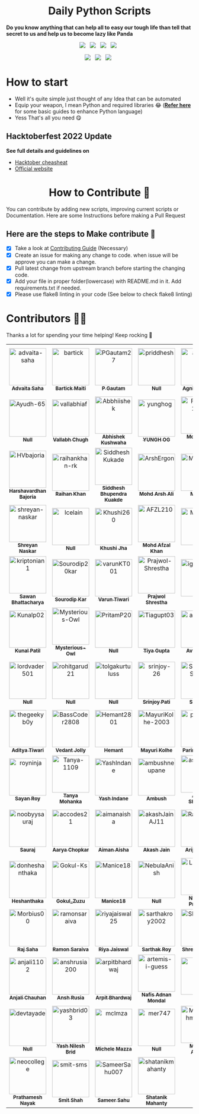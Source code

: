 <h1 align=center> Daily Python Scripts </h1>

**Do you know anything that can help all to easy our tough life than tell that secret to us and help us to become lazy like Panda**

<p align="center">
  <a href="https://github.com/metafy-social/daily-python-scripts/issues"><img src="https://img.shields.io/github/issues/metafy-social/daily-python-scripts.svg?style=for-the-badge&logo=appveyor" /></a>&nbsp;&nbsp;
  <a href="https://github.com/metafy-social/daily-python-scripts/fork"><img src="https://img.shields.io/github/forks/metafy-social/daily-python-scripts.svg?style=for-the-badge&logo=appveyor" /></a>&nbsp;&nbsp;
  <a href="#"><img src="https://img.shields.io/github/stars/metafy-social/daily-python-scripts.svg?style=for-the-badge&logo=appveyor" /></a>&nbsp;&nbsp;
  <a href="https://github.com/metafy-social/daily-python-scripts/blob/master/LICENSE"><img src="https://img.shields.io/github/license/metafy-social/daily-python-scripts.svg?style=for-the-badge&logo=appveyor" /></a>&nbsp;&nbsp;
</p>

<p align="center">
  <a href="#"><img src="https://forthebadge.com/images/badges/built-with-love.svg" /></a>&nbsp;&nbsp;
  <a href="#"><img src="https://forthebadge.com/images/badges/made-with-python.svg" /></a>&nbsp;&nbsp;
  <a href="#"><img src="https://forthebadge.com/images/badges/built-by-developers.svg" /></a>&nbsp;&nbsp;
</p>

# How to start

* Well it's quite simple just thought of any Idea that can be automated
* Equip your weapon, I mean Python and required libraries 😂 (**[Refer here](https://automatetheboringstuff.com/)** for some basic guides to enhance Python language)
* Yess That's all you need 😋

## Hacktoberfest 2022 Update

**See full details and guidelines on**
  * [Hacktober cheasheat](https://github.com/metafy-social/daily-python-scripts/blob/master/HACKTOBERFEST.md) 
  * [Official website](https://hacktoberfest.digitalocean.com/)


<h1 align=center> How to Contribute 🤔 </h1>

You can contribute by adding new scripts, improving current scripts or Documentation. Here are some Instructions before making a Pull Request

## Here are the steps to Make contribute 👣

- [x] Take a look at [Contributing Guide](https://github.com/metafy-social/daily-python-scripts/blob/master/CONTRIBUTING.md) (Necessary)
- [x] Create an issue for making any change to code. when issue will be approve you can make a change.
- [x] Pull latest change from upstream branch before starting the changing code.
- [x] Add your file in proper folder(lowercase) with README.md in it. Add requirements.txt if needed.
- [x] Please use flake8 linting in your code (See below to check flake8 linting)

# Contributors 💪😎
Thanks a lot for spending your time helping! Keep rocking 🍻
<!-- readme: contributors -start -->
<table>
<tr>
    <td align="center">
        <a href="https://github.com/advaita-saha">
            <img src="https://avatars.githubusercontent.com/u/30210770?v=4" width="100;" alt="advaita-saha"/>
            <br />
            <sub><b>Advaita Saha</b></sub>
        </a>
    </td>
    <td align="center">
        <a href="https://github.com/bartick">
            <img src="https://avatars.githubusercontent.com/u/69100224?v=4" width="100;" alt="bartick"/>
            <br />
            <sub><b>Bartick Maiti</b></sub>
        </a>
    </td>
    <td align="center">
        <a href="https://github.com/PGautam27">
            <img src="https://avatars.githubusercontent.com/u/92343715?v=4" width="100;" alt="PGautam27"/>
            <br />
            <sub><b>P Gautam</b></sub>
        </a>
    </td>
    <td align="center">
        <a href="https://github.com/priddhesh">
            <img src="https://avatars.githubusercontent.com/u/109747774?v=4" width="100;" alt="priddhesh"/>
            <br />
            <sub><b>Null</b></sub>
        </a>
    </td>
    <td align="center">
        <a href="https://github.com/agnxsh">
            <img src="https://avatars.githubusercontent.com/u/80243668?v=4" width="100;" alt="agnxsh"/>
            <br />
            <sub><b>Agnish Ghosh</b></sub>
        </a>
    </td>
    <td align="center">
        <a href="https://github.com/muratonuryildirim">
            <img src="https://avatars.githubusercontent.com/u/77264793?v=4" width="100;" alt="muratonuryildirim"/>
            <br />
            <sub><b>Murat Onur Yildirim</b></sub>
        </a>
    </td></tr>
<tr>
    <td align="center">
        <a href="https://github.com/Ayudh-65">
            <img src="https://avatars.githubusercontent.com/u/68161774?v=4" width="100;" alt="Ayudh-65"/>
            <br />
            <sub><b>Null</b></sub>
        </a>
    </td>
    <td align="center">
        <a href="https://github.com/vallabhiaf">
            <img src="https://avatars.githubusercontent.com/u/10003129?v=4" width="100;" alt="vallabhiaf"/>
            <br />
            <sub><b>Vallabh Chugh</b></sub>
        </a>
    </td>
    <td align="center">
        <a href="https://github.com/Abbhiishek">
            <img src="https://avatars.githubusercontent.com/u/86338762?v=4" width="100;" alt="Abbhiishek"/>
            <br />
            <sub><b>Abhishek Kushwaha</b></sub>
        </a>
    </td>
    <td align="center">
        <a href="https://github.com/yunghog">
            <img src="https://avatars.githubusercontent.com/u/41548444?v=4" width="100;" alt="yunghog"/>
            <br />
            <sub><b>YUNGH OG</b></sub>
        </a>
    </td>
    <td align="center">
        <a href="https://github.com/Farhan-2222">
            <img src="https://avatars.githubusercontent.com/u/87274221?v=4" width="100;" alt="Farhan-2222"/>
            <br />
            <sub><b>Md Farhan Sajid</b></sub>
        </a>
    </td>
    <td align="center">
        <a href="https://github.com/N00rAhmed">
            <img src="https://avatars.githubusercontent.com/u/86896171?v=4" width="100;" alt="N00rAhmed"/>
            <br />
            <sub><b>Noor Ahmed</b></sub>
        </a>
    </td></tr>
<tr>
    <td align="center">
        <a href="https://github.com/HVbajoria">
            <img src="https://avatars.githubusercontent.com/u/62978274?v=4" width="100;" alt="HVbajoria"/>
            <br />
            <sub><b>Harshavardhan Bajoria</b></sub>
        </a>
    </td>
    <td align="center">
        <a href="https://github.com/raihankhan-rk">
            <img src="https://avatars.githubusercontent.com/u/34377027?v=4" width="100;" alt="raihankhan-rk"/>
            <br />
            <sub><b>Raihan Khan</b></sub>
        </a>
    </td>
    <td align="center">
        <a href="https://github.com/SiddheshKukade">
            <img src="https://avatars.githubusercontent.com/u/65951872?v=4" width="100;" alt="SiddheshKukade"/>
            <br />
            <sub><b>Siddhesh Bhupendra Kuakde</b></sub>
        </a>
    </td>
    <td align="center">
        <a href="https://github.com/ArshErgon">
            <img src="https://avatars.githubusercontent.com/u/40994679?v=4" width="100;" alt="ArshErgon"/>
            <br />
            <sub><b>Mohd Arsh Ali </b></sub>
        </a>
    </td>
    <td align="center">
        <a href="https://github.com/Montekkundan">
            <img src="https://avatars.githubusercontent.com/u/87750128?v=4" width="100;" alt="Montekkundan"/>
            <br />
            <sub><b>Montek</b></sub>
        </a>
    </td>
    <td align="center">
        <a href="https://github.com/Mr-DJ">
            <img src="https://avatars.githubusercontent.com/u/28898632?v=4" width="100;" alt="Mr-DJ"/>
            <br />
            <sub><b>Samuel Jonathan</b></sub>
        </a>
    </td></tr>
<tr>
    <td align="center">
        <a href="https://github.com/shreyan-naskar">
            <img src="https://avatars.githubusercontent.com/u/93477634?v=4" width="100;" alt="shreyan-naskar"/>
            <br />
            <sub><b>Shreyan Naskar</b></sub>
        </a>
    </td>
    <td align="center">
        <a href="https://github.com/Icelain">
            <img src="https://avatars.githubusercontent.com/u/50962640?v=4" width="100;" alt="Icelain"/>
            <br />
            <sub><b>Null</b></sub>
        </a>
    </td>
    <td align="center">
        <a href="https://github.com/Khushi260">
            <img src="https://avatars.githubusercontent.com/u/94845508?v=4" width="100;" alt="Khushi260"/>
            <br />
            <sub><b>Khushi Jha</b></sub>
        </a>
    </td>
    <td align="center">
        <a href="https://github.com/AFZL210">
            <img src="https://avatars.githubusercontent.com/u/79896602?v=4" width="100;" alt="AFZL210"/>
            <br />
            <sub><b>Mohd Afzal Khan</b></sub>
        </a>
    </td>
    <td align="center">
        <a href="https://github.com/MSVelan">
            <img src="https://avatars.githubusercontent.com/u/92083282?v=4" width="100;" alt="MSVelan"/>
            <br />
            <sub><b>Null</b></sub>
        </a>
    </td>
    <td align="center">
        <a href="https://github.com/rahulkarda">
            <img src="https://avatars.githubusercontent.com/u/76204863?v=4" width="100;" alt="rahulkarda"/>
            <br />
            <sub><b>Rahul Karda</b></sub>
        </a>
    </td></tr>
<tr>
    <td align="center">
        <a href="https://github.com/kriptonian1">
            <img src="https://avatars.githubusercontent.com/u/74916308?v=4" width="100;" alt="kriptonian1"/>
            <br />
            <sub><b>Sawan Bhattacharya</b></sub>
        </a>
    </td>
    <td align="center">
        <a href="https://github.com/Sourodip20kar">
            <img src="https://avatars.githubusercontent.com/u/104223444?v=4" width="100;" alt="Sourodip20kar"/>
            <br />
            <sub><b>Sourodip Kar</b></sub>
        </a>
    </td>
    <td align="center">
        <a href="https://github.com/varunKT001">
            <img src="https://avatars.githubusercontent.com/u/83509023?v=4" width="100;" alt="varunKT001"/>
            <br />
            <sub><b>Varun Tiwari</b></sub>
        </a>
    </td>
    <td align="center">
        <a href="https://github.com/Prajwol-Shrestha">
            <img src="https://avatars.githubusercontent.com/u/70046321?v=4" width="100;" alt="Prajwol-Shrestha"/>
            <br />
            <sub><b>Prajwol Shrestha</b></sub>
        </a>
    </td>
    <td align="center">
        <a href="https://github.com/ighoshsubho">
            <img src="https://avatars.githubusercontent.com/u/93722719?v=4" width="100;" alt="ighoshsubho"/>
            <br />
            <sub><b>Null</b></sub>
        </a>
    </td>
    <td align="center">
        <a href="https://github.com/Dishant10">
            <img src="https://avatars.githubusercontent.com/u/84343829?v=4" width="100;" alt="Dishant10"/>
            <br />
            <sub><b>Dishant Nagpal</b></sub>
        </a>
    </td></tr>
<tr>
    <td align="center">
        <a href="https://github.com/Kunalp02">
            <img src="https://avatars.githubusercontent.com/u/95534553?v=4" width="100;" alt="Kunalp02"/>
            <br />
            <sub><b>Kunal Patil</b></sub>
        </a>
    </td>
    <td align="center">
        <a href="https://github.com/Mysterious-Owl">
            <img src="https://avatars.githubusercontent.com/u/66870959?v=4" width="100;" alt="Mysterious-Owl"/>
            <br />
            <sub><b>Mysterious-Owl</b></sub>
        </a>
    </td>
    <td align="center">
        <a href="https://github.com/PritamP20">
            <img src="https://avatars.githubusercontent.com/u/102867939?v=4" width="100;" alt="PritamP20"/>
            <br />
            <sub><b>Null</b></sub>
        </a>
    </td>
    <td align="center">
        <a href="https://github.com/Tiagupt03">
            <img src="https://avatars.githubusercontent.com/u/98590820?v=4" width="100;" alt="Tiagupt03"/>
            <br />
            <sub><b>Tiya Gupta</b></sub>
        </a>
    </td>
    <td align="center">
        <a href="https://github.com/avyayjain">
            <img src="https://avatars.githubusercontent.com/u/63355322?v=4" width="100;" alt="avyayjain"/>
            <br />
            <sub><b>Avyay Jain</b></sub>
        </a>
    </td>
    <td align="center">
        <a href="https://github.com/drk1rd">
            <img src="https://avatars.githubusercontent.com/u/58465650?v=4" width="100;" alt="drk1rd"/>
            <br />
            <sub><b>Drk1rd</b></sub>
        </a>
    </td></tr>
<tr>
    <td align="center">
        <a href="https://github.com/lordvader501">
            <img src="https://avatars.githubusercontent.com/u/60027612?v=4" width="100;" alt="lordvader501"/>
            <br />
            <sub><b>Null</b></sub>
        </a>
    </td>
    <td align="center">
        <a href="https://github.com/rohitgarud21">
            <img src="https://avatars.githubusercontent.com/u/115347445?v=4" width="100;" alt="rohitgarud21"/>
            <br />
            <sub><b>Null</b></sub>
        </a>
    </td>
    <td align="center">
        <a href="https://github.com/tolgakurtuluss">
            <img src="https://avatars.githubusercontent.com/u/22731161?v=4" width="100;" alt="tolgakurtuluss"/>
            <br />
            <sub><b>Null</b></sub>
        </a>
    </td>
    <td align="center">
        <a href="https://github.com/srinjoy-26">
            <img src="https://avatars.githubusercontent.com/u/91176055?v=4" width="100;" alt="srinjoy-26"/>
            <br />
            <sub><b>Srinjoy Pati</b></sub>
        </a>
    </td>
    <td align="center">
        <a href="https://github.com/Shradha-Suman">
            <img src="https://avatars.githubusercontent.com/u/103067896?v=4" width="100;" alt="Shradha-Suman"/>
            <br />
            <sub><b>Shradha</b></sub>
        </a>
    </td>
    <td align="center">
        <a href="https://github.com/NishantPacharne">
            <img src="https://avatars.githubusercontent.com/u/71060551?v=4" width="100;" alt="NishantPacharne"/>
            <br />
            <sub><b>Nishant Pacharne</b></sub>
        </a>
    </td></tr>
<tr>
    <td align="center">
        <a href="https://github.com/thegeekyb0y">
            <img src="https://avatars.githubusercontent.com/u/84658112?v=4" width="100;" alt="thegeekyb0y"/>
            <br />
            <sub><b>Aditya Tiwari</b></sub>
        </a>
    </td>
    <td align="center">
        <a href="https://github.com/BassCoder2808">
            <img src="https://avatars.githubusercontent.com/u/65075935?v=4" width="100;" alt="BassCoder2808"/>
            <br />
            <sub><b>Vedant Jolly</b></sub>
        </a>
    </td>
    <td align="center">
        <a href="https://github.com/Hemant2801">
            <img src="https://avatars.githubusercontent.com/u/87967889?v=4" width="100;" alt="Hemant2801"/>
            <br />
            <sub><b>Hemant</b></sub>
        </a>
    </td>
    <td align="center">
        <a href="https://github.com/MayuriKolhe-2003">
            <img src="https://avatars.githubusercontent.com/u/77161474?v=4" width="100;" alt="MayuriKolhe-2003"/>
            <br />
            <sub><b>Mayuri Kolhe</b></sub>
        </a>
    </td>
    <td align="center">
        <a href="https://github.com/parinzee">
            <img src="https://avatars.githubusercontent.com/u/30139280?v=4" width="100;" alt="parinzee"/>
            <br />
            <sub><b>Parinthapat P.</b></sub>
        </a>
    </td>
    <td align="center">
        <a href="https://github.com/iamrahul8">
            <img src="https://avatars.githubusercontent.com/u/72541381?v=4" width="100;" alt="iamrahul8"/>
            <br />
            <sub><b>Rahul Kumar</b></sub>
        </a>
    </td></tr>
<tr>
    <td align="center">
        <a href="https://github.com/royninja">
            <img src="https://avatars.githubusercontent.com/u/26019882?v=4" width="100;" alt="royninja"/>
            <br />
            <sub><b>Sayan Roy</b></sub>
        </a>
    </td>
    <td align="center">
        <a href="https://github.com/Tanya-1109">
            <img src="https://avatars.githubusercontent.com/u/107848751?v=4" width="100;" alt="Tanya-1109"/>
            <br />
            <sub><b>Tanya Mohanka</b></sub>
        </a>
    </td>
    <td align="center">
        <a href="https://github.com/YashIndane">
            <img src="https://avatars.githubusercontent.com/u/53041219?v=4" width="100;" alt="YashIndane"/>
            <br />
            <sub><b>Yash Indane</b></sub>
        </a>
    </td>
    <td align="center">
        <a href="https://github.com/ambushneupane">
            <img src="https://avatars.githubusercontent.com/u/56769633?v=4" width="100;" alt="ambushneupane"/>
            <br />
            <sub><b>Ambush</b></sub>
        </a>
    </td>
    <td align="center">
        <a href="https://github.com/aswin2108">
            <img src="https://avatars.githubusercontent.com/u/72661784?v=4" width="100;" alt="aswin2108"/>
            <br />
            <sub><b>Aswin Shailajan</b></sub>
        </a>
    </td>
    <td align="center">
        <a href="https://github.com/jrafaaael">
            <img src="https://avatars.githubusercontent.com/u/70046023?v=4" width="100;" alt="jrafaaael"/>
            <br />
            <sub><b>Null</b></sub>
        </a>
    </td></tr>
<tr>
    <td align="center">
        <a href="https://github.com/noobyysauraj">
            <img src="https://avatars.githubusercontent.com/u/81681419?v=4" width="100;" alt="noobyysauraj"/>
            <br />
            <sub><b>Sauraj</b></sub>
        </a>
    </td>
    <td align="center">
        <a href="https://github.com/accodes21">
            <img src="https://avatars.githubusercontent.com/u/101868279?v=4" width="100;" alt="accodes21"/>
            <br />
            <sub><b>Aarya Chopkar</b></sub>
        </a>
    </td>
    <td align="center">
        <a href="https://github.com/aimanaisha">
            <img src="https://avatars.githubusercontent.com/u/94171436?v=4" width="100;" alt="aimanaisha"/>
            <br />
            <sub><b>Aiman Aisha</b></sub>
        </a>
    </td>
    <td align="center">
        <a href="https://github.com/akashJainAJ11">
            <img src="https://avatars.githubusercontent.com/u/94193834?v=4" width="100;" alt="akashJainAJ11"/>
            <br />
            <sub><b>Akash Jain</b></sub>
        </a>
    </td>
    <td align="center">
        <a href="https://github.com/Rancho2002">
            <img src="https://avatars.githubusercontent.com/u/92109154?v=4" width="100;" alt="Rancho2002"/>
            <br />
            <sub><b>Arijit Ghosh</b></sub>
        </a>
    </td>
    <td align="center">
        <a href="https://github.com/Danuragtiwari">
            <img src="https://avatars.githubusercontent.com/u/86867000?v=4" width="100;" alt="Danuragtiwari"/>
            <br />
            <sub><b>ANURAG TIWARI</b></sub>
        </a>
    </td></tr>
<tr>
    <td align="center">
        <a href="https://github.com/donheshanthaka">
            <img src="https://avatars.githubusercontent.com/u/61963664?v=4" width="100;" alt="donheshanthaka"/>
            <br />
            <sub><b>Heshanthaka</b></sub>
        </a>
    </td>
    <td align="center">
        <a href="https://github.com/Gokul-Ks">
            <img src="https://avatars.githubusercontent.com/u/73174047?v=4" width="100;" alt="Gokul-Ks"/>
            <br />
            <sub><b>Gokul_Zuzu</b></sub>
        </a>
    </td>
    <td align="center">
        <a href="https://github.com/Manice18">
            <img src="https://avatars.githubusercontent.com/u/91601706?v=4" width="100;" alt="Manice18"/>
            <br />
            <sub><b>Manice18</b></sub>
        </a>
    </td>
    <td align="center">
        <a href="https://github.com/NebulaAnish">
            <img src="https://avatars.githubusercontent.com/u/50112251?v=4" width="100;" alt="NebulaAnish"/>
            <br />
            <sub><b>Null</b></sub>
        </a>
    </td>
    <td align="center">
        <a href="https://github.com/LEO1612D">
            <img src="https://avatars.githubusercontent.com/u/46849277?v=4" width="100;" alt="LEO1612D"/>
            <br />
            <sub><b>Nikunj R. Prajapati</b></sub>
        </a>
    </td>
    <td align="center">
        <a href="https://github.com/theadeyemiolayinka">
            <img src="https://avatars.githubusercontent.com/u/64863320?v=4" width="100;" alt="theadeyemiolayinka"/>
            <br />
            <sub><b>Olayinka Adeyemi</b></sub>
        </a>
    </td></tr>
<tr>
    <td align="center">
        <a href="https://github.com/Morbius00">
            <img src="https://avatars.githubusercontent.com/u/102956488?v=4" width="100;" alt="Morbius00"/>
            <br />
            <sub><b>Raj Saha </b></sub>
        </a>
    </td>
    <td align="center">
        <a href="https://github.com/ramonsaraiva">
            <img src="https://avatars.githubusercontent.com/u/5559120?v=4" width="100;" alt="ramonsaraiva"/>
            <br />
            <sub><b>Ramon Saraiva</b></sub>
        </a>
    </td>
    <td align="center">
        <a href="https://github.com/riyajaiswal25">
            <img src="https://avatars.githubusercontent.com/u/84279900?v=4" width="100;" alt="riyajaiswal25"/>
            <br />
            <sub><b>Riya Jaiswal</b></sub>
        </a>
    </td>
    <td align="center">
        <a href="https://github.com/sarthakroy2002">
            <img src="https://avatars.githubusercontent.com/u/47187468?v=4" width="100;" alt="sarthakroy2002"/>
            <br />
            <sub><b>Sarthak Roy</b></sub>
        </a>
    </td>
    <td align="center">
        <a href="https://github.com/Shreejan-35">
            <img src="https://avatars.githubusercontent.com/u/93109967?v=4" width="100;" alt="Shreejan-35"/>
            <br />
            <sub><b>Shreejan Dolai</b></sub>
        </a>
    </td>
    <td align="center">
        <a href="https://github.com/Tejaswi-Kumar">
            <img src="https://avatars.githubusercontent.com/u/67323842?v=4" width="100;" alt="Tejaswi-Kumar"/>
            <br />
            <sub><b>Tejaswi Kumar</b></sub>
        </a>
    </td></tr>
<tr>
    <td align="center">
        <a href="https://github.com/anjali1102">
            <img src="https://avatars.githubusercontent.com/u/56559378?v=4" width="100;" alt="anjali1102"/>
            <br />
            <sub><b>Anjali Chauhan</b></sub>
        </a>
    </td>
    <td align="center">
        <a href="https://github.com/anshrusia200">
            <img src="https://avatars.githubusercontent.com/u/85791796?v=4" width="100;" alt="anshrusia200"/>
            <br />
            <sub><b>Ansh Rusia</b></sub>
        </a>
    </td>
    <td align="center">
        <a href="https://github.com/arpitbhardwaj">
            <img src="https://avatars.githubusercontent.com/u/23013825?v=4" width="100;" alt="arpitbhardwaj"/>
            <br />
            <sub><b>Arpit Bhardwaj</b></sub>
        </a>
    </td>
    <td align="center">
        <a href="https://github.com/artemis-i-guess">
            <img src="https://avatars.githubusercontent.com/u/65388018?v=4" width="100;" alt="artemis-i-guess"/>
            <br />
            <sub><b>Nafis Adnan Mondal</b></sub>
        </a>
    </td>
    <td align="center">
        <a href="https://github.com/biv720">
            <img src="https://avatars.githubusercontent.com/u/76109778?v=4" width="100;" alt="biv720"/>
            <br />
            <sub><b>Null</b></sub>
        </a>
    </td>
    <td align="center">
        <a href="https://github.com/codeswithroh">
            <img src="https://avatars.githubusercontent.com/u/77570394?v=4" width="100;" alt="codeswithroh"/>
            <br />
            <sub><b>Rohit Purkait</b></sub>
        </a>
    </td></tr>
<tr>
    <td align="center">
        <a href="https://github.com/devtayade">
            <img src="https://avatars.githubusercontent.com/u/84332795?v=4" width="100;" alt="devtayade"/>
            <br />
            <sub><b>Null</b></sub>
        </a>
    </td>
    <td align="center">
        <a href="https://github.com/yashbrid03">
            <img src="https://avatars.githubusercontent.com/u/65955929?v=4" width="100;" alt="yashbrid03"/>
            <br />
            <sub><b>Yash Nilesh Brid</b></sub>
        </a>
    </td>
    <td align="center">
        <a href="https://github.com/mclmza">
            <img src="https://avatars.githubusercontent.com/u/7353871?v=4" width="100;" alt="mclmza"/>
            <br />
            <sub><b>Michele Mazza</b></sub>
        </a>
    </td>
    <td align="center">
        <a href="https://github.com/mer747">
            <img src="https://avatars.githubusercontent.com/u/84189502?v=4" width="100;" alt="mer747"/>
            <br />
            <sub><b>Null</b></sub>
        </a>
    </td>
    <td align="center">
        <a href="https://github.com/MubeenAhmad571">
            <img src="https://avatars.githubusercontent.com/u/56739319?v=4" width="100;" alt="MubeenAhmad571"/>
            <br />
            <sub><b>Mubeen Ahmad</b></sub>
        </a>
    </td>
    <td align="center">
        <a href="https://github.com/nabroleonx">
            <img src="https://avatars.githubusercontent.com/u/84567489?v=4" width="100;" alt="nabroleonx"/>
            <br />
            <sub><b>Abel Ayalew</b></sub>
        </a>
    </td></tr>
<tr>
    <td align="center">
        <a href="https://github.com/neocollege">
            <img src="https://avatars.githubusercontent.com/u/86466839?v=4" width="100;" alt="neocollege"/>
            <br />
            <sub><b>Prathamesh Nayak</b></sub>
        </a>
    </td>
    <td align="center">
        <a href="https://github.com/smit-sms">
            <img src="https://avatars.githubusercontent.com/u/52400400?v=4" width="100;" alt="smit-sms"/>
            <br />
            <sub><b>Smit Shah</b></sub>
        </a>
    </td>
    <td align="center">
        <a href="https://github.com/SameerSahu007">
            <img src="https://avatars.githubusercontent.com/u/29480670?v=4" width="100;" alt="SameerSahu007"/>
            <br />
            <sub><b>Sameer Sahu</b></sub>
        </a>
    </td>
    <td align="center">
        <a href="https://github.com/shatanikmahanty">
            <img src="https://avatars.githubusercontent.com/u/67138059?v=4" width="100;" alt="shatanikmahanty"/>
            <br />
            <sub><b>Shatanik Mahanty</b></sub>
        </a>
    </td></tr>
</table>
<!-- readme: contributors -end -->